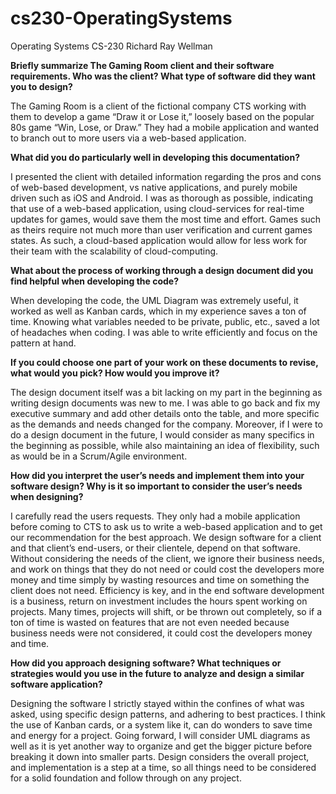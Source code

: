 # cs230-OperatingSystems
Operating Systems CS-230
Richard Ray Wellman

**Briefly summarize The Gaming Room client and their software requirements. Who was the client? What type of software did they want you to design?**  

The Gaming Room is a client of the fictional company CTS working with them to develop a game “Draw it or Lose it,” loosely based on the popular 80s game “Win, Lose, or Draw.” They had a mobile application and wanted to branch out to more users via a web-based application.  

**What did you do particularly well in developing this documentation?**  

I presented the client with detailed information regarding the pros and cons of web-based development, vs native applications, and purely mobile driven such as iOS and Android. I was as thorough as possible, indicating that use of a web-based application, using cloud-services for real-time updates for games, would save them the most time and effort. Games such as theirs require not much more than user verification and current games states. As such, a cloud-based application would allow for less work for their team with the scalability of cloud-computing.  

**What about the process of working through a design document did you find helpful when developing the code?**  

When developing the code, the UML Diagram was extremely useful, it worked as well as Kanban cards, which in my experience saves a ton of time. Knowing what variables needed to be private, public, etc., saved a lot of headaches when coding. I was able to write efficiently and focus on the pattern at hand.  

**If you could choose one part of your work on these documents to revise, what would you pick? How would you improve it?**  

The design document itself was a bit lacking on my part in the beginning as writing design documents was new to me. I was able to go back and fix my executive summary and add other details onto the table, and more specific as the demands and needs changed for the company. Moreover, if I were to do a design document in the future, I would consider as many specifics in the beginning as possible, while also maintaining an idea of flexibility, such as would be in a Scrum/Agile environment.  

**How did you interpret the user’s needs and implement them into your software design? Why is it so important to consider the user’s needs when designing?**  

I carefully read the users requests. They only had a mobile application before coming to CTS to ask us to write a web-based application and to get our recommendation for the best approach. We design software for a client and that client’s end-users, or their clientele, depend on that software. Without considering the needs of the client, we ignore their business needs, and work on things that they do not need or could cost the developers more money and time simply by wasting resources and time on something the client does not need. Efficiency is key, and in the end software development is a business, return on investment includes the hours spent working on projects. Many times, projects will shift, or be thrown out completely, so if a ton of time is wasted on features that are not even needed because business needs were not considered, it could cost the developers money and time.  

**How did you approach designing software? What techniques or strategies would you use in the future to analyze and design a similar software application?**  

Designing the software I strictly stayed within the confines of what was asked, using specific design patterns, and adhering to best practices. I think the use of Kanban cards, or a system like it, can do wonders to save time and energy for a project. Going forward, I will consider UML diagrams as well as it is yet another way to organize and get the bigger picture before breaking it down into smaller parts. Design considers the overall project, and implementation is a step at a time, so all things need to be considered for a solid foundation and follow through on any project.
